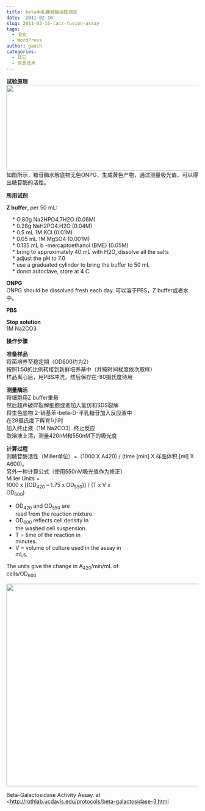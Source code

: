 ```yaml
---
title: beta半乳糖苷酶活性测定
date: '2011-02-16'
slug: 2011-02-16-lacz-fusion-assay
tags:
  - 旧文
  - WordPress
author: gaoch
categories:
  - 其它
  - 信息技术
---
```



**试验原理**  
<img src="https://cloudfs-spring.oss-cn-qingdao.aliyuncs.com/bio_spring_uploads/2011/02/2011-02-16-203356_783x302_scrot.png" width="584" height="225" />  
如图所示，糖苷酶水解底物无色ONPG，生成黄色产物，通过测量吸光值，可以得出糖苷酶的活性。

**所用试剂**

**Z buffer**, per 50 mL:

    \* O.80g Na2HPO4.7H2O (0.06M)  
    \* 0.28g NaH2PO4.H2O (0.04M)  
    \* 0.5 mL 1M KCl (0.01M)  
    \* 0.05 mL 1M MgSO4 (0.001M)  
    \* 0.135 mL b -mercaptoethanol (BME) (0.05M)  
    \* bring to approximately 40 mL with H2O, dissolve all the salts  
    \* adjust the pH to 7.0  
    \* use a graduated cylinder to bring the buffer to 50 mL  
    \* donot autoclave, store at 4 C.

**ONPG**  
ONPG should be dissolved fresh each day. 可以溶于PBS，Z buffer或者水中。

**PBS**

**Stop solution**  
1M Na2CO3

**操作步骤**

**准备样品**  
将菌培养至稳定期（OD600约为2）  
按照1:50的比例转接到新鲜培养基中（并按时间梯度依次取样）  
样品离心后，用PBS冲洗，然后保存在-80摄氏度待用

**测量酶活**  
将细胞用Z buffer重悬  
然后超声破碎裂解细胞或者加入氯仿和SDS裂解  
将生色底物 2-硝基苯-beta-D-半乳糖苷加入反应液中  
在28摄氏度下孵育1小时  
加入终止液（1M Na2CO3）终止反应  
取溶液上清，测量420nM和550nM下的吸光度

**计算过程**  
则糖苷酶活性（Miller单位）=（1000 X A420) / (time \[min\] X 样品体积
\[ml\] X A600)。  
另外一种计算公式（使用550nM吸光值作为修正）  
Miller Units =  
1000 x \[(OD<sub>420</sub> – 1.75 x OD<sub>550</sub>)\] / (T x V x  
OD<sub>600</sub>)

-   OD<sub>420</sub> and OD<sub>550</sub> are  
    read from the reaction mixture.
-   OD<sub>600</sub> reflects cell density in  
    the washed cell suspension.
-   T = time of the reaction in  
    minutes.
-   V = volume of culture used in the assay in  
    mLs.

  
The units give the change in A<sub>420</sub>/min/mL of  
cells/OD<sub>600</sub>

<img src="https://cloudfs-spring.oss-cn-qingdao.aliyuncs.com/bio_spring_uploads/2011/02/2011-02-16-203553_648x613_scrot.png" width="562" height="531" />

Beta-Galactosidase Activity Assay. at
&lt;http://rothlab.ucdavis.edu/protocols/beta-galactosidase-3.html  
